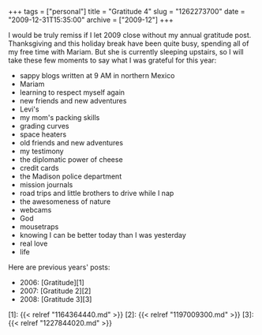 +++
tags = ["personal"]
title = "Gratitude 4"
slug = "1262273700"
date = "2009-12-31T15:35:00"
archive = ["2009-12"]
+++

I would be truly remiss if I let 2009 close without my annual gratitude
post. Thanksgiving and this holiday break have been quite busy, spending
all of my free time with Mariam.  But she is currently sleeping upstairs,
so I will take these few moments to say what I was grateful for this year:  

- sappy blogs written at 9 AM in northern Mexico  
- Mariam
- learning to respect myself again
- new friends and new adventures
- Levi's
- my mom's packing skills
- grading curves
- space heaters
- old friends and new adventures
- my testimony
- the diplomatic power of cheese
- credit cards
- the Madison police department
- mission journals
- road trips and little brothers to drive while I nap
- the awesomeness of nature    
- webcams
- God
- mousetraps
- knowing I can be better today than I was yesterday
- real love
- life   

Here are previous years' posts:  
 
- 2006: [Gratitude][1]
- 2007: [Gratitude 2][2]
- 2008: [Gratitude 3][3]

[1]: {{< relref "1164364440.md" >}}
[2]: {{< relref "1197009300.md" >}}
[3]: {{< relref "1227844020.md" >}}
